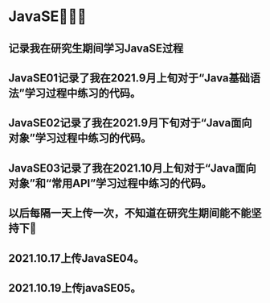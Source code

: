 # JavaSE📌📌📌
记录我在研究生期间学习JavaSE过程
--------------------------------------------------------------------------------
JavaSE01记录了我在2021.9月上旬对于“Java基础语法”学习过程中练习的代码。
--------------------------------------------------------------------------------
JavaSE02记录了我在2021.9月下旬对于“Java面向对象”学习过程中练习的代码。
--------------------------------------------------------------------------------
JavaSE03记录了我在2021.10月上旬对于“Java面向对象”和“常用API”学习过程中练习的代码。
--------------------------------------------------------------------------------

以后每隔一天上传一次，不知道在研究生期间能不能坚持下🎃
--------------------------------------------------------------------------------
2021.10.17上传JavaSE04。
--------------------------------------------------------------------------------
2021.10.19上传javaSE05。
--------------------------------------------------------------------------------

